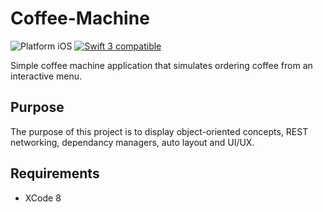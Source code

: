 # Coffee-Machine
<img src="https://img.shields.io/badge/platform-iOS-blue.svg?style=flat" alt="Platform iOS" />
<a href="https://developer.apple.com/swift"><img src="https://img.shields.io/badge/swift3-compatible-4BC51D.svg?style=flat" alt="Swift 3 compatible" /></a>

Simple coffee machine application that simulates ordering coffee from an interactive menu. 

## Purpose
The purpose of this project is to display object-oriented concepts, REST networking, dependancy managers, auto layout and UI/UX.

## Requirements
+ XCode 8
